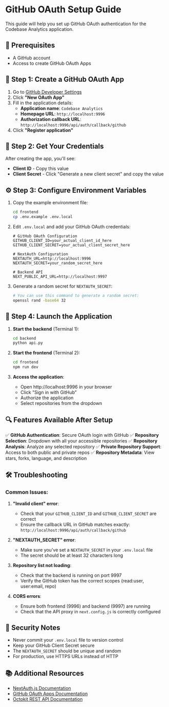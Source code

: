 # GitHub OAuth Setup Guide

This guide will help you set up GitHub OAuth authentication for the Codebase Analytics application.

## 🔧 Prerequisites

- A GitHub account
- Access to create GitHub OAuth Apps

## 📝 Step 1: Create a GitHub OAuth App

1. Go to [GitHub Developer Settings](https://github.com/settings/developers)
2. Click **"New OAuth App"**
3. Fill in the application details:
   - **Application name**: `Codebase Analytics`
   - **Homepage URL**: `http://localhost:9996`
   - **Authorization callback URL**: `http://localhost:9996/api/auth/callback/github`
4. Click **"Register application"**

## 🔑 Step 2: Get Your Credentials

After creating the app, you'll see:
- **Client ID** - Copy this value
- **Client Secret** - Click "Generate a new client secret" and copy the value

## ⚙️ Step 3: Configure Environment Variables

1. Copy the example environment file:
   ```bash
   cd frontend
   cp .env.example .env.local
   ```

2. Edit `.env.local` and add your GitHub OAuth credentials:
   ```env
   # GitHub OAuth Configuration
   GITHUB_CLIENT_ID=your_actual_client_id_here
   GITHUB_CLIENT_SECRET=your_actual_client_secret_here
   
   # NextAuth Configuration
   NEXTAUTH_URL=http://localhost:9996
   NEXTAUTH_SECRET=your_random_secret_here
   
   # Backend API
   NEXT_PUBLIC_API_URL=http://localhost:9997
   ```

3. Generate a random secret for `NEXTAUTH_SECRET`:
   ```bash
   # You can use this command to generate a random secret:
   openssl rand -base64 32
   ```

## 🚀 Step 4: Launch the Application

1. **Start the backend** (Terminal 1):
   ```bash
   cd backend
   python api.py
   ```

2. **Start the frontend** (Terminal 2):
   ```bash
   cd frontend
   npm run dev
   ```

3. **Access the application**:
   - Open http://localhost:9996 in your browser
   - Click "Sign in with GitHub"
   - Authorize the application
   - Select repositories from the dropdown

## 🔍 Features Available After Setup

✅ **GitHub Authentication**: Secure OAuth login with GitHub
✅ **Repository Selection**: Dropdown with all your accessible repositories
✅ **Repository Analysis**: Analyze any selected repository
✅ **Private Repository Support**: Access to both public and private repos
✅ **Repository Metadata**: View stars, forks, language, and description

## 🛠️ Troubleshooting

### Common Issues:

1. **"Invalid client" error**:
   - Check that your `GITHUB_CLIENT_ID` and `GITHUB_CLIENT_SECRET` are correct
   - Ensure the callback URL in GitHub matches exactly: `http://localhost:9996/api/auth/callback/github`

2. **"NEXTAUTH_SECRET" error**:
   - Make sure you've set a `NEXTAUTH_SECRET` in your `.env.local` file
   - The secret should be at least 32 characters long

3. **Repository list not loading**:
   - Check that the backend is running on port 9997
   - Verify the GitHub token has the correct scopes (read:user, user:email, repo)

4. **CORS errors**:
   - Ensure both frontend (9996) and backend (9997) are running
   - Check that the API proxy in `next.config.js` is correctly configured

## 🔐 Security Notes

- Never commit your `.env.local` file to version control
- Keep your GitHub Client Secret secure
- The `NEXTAUTH_SECRET` should be unique and random
- For production, use HTTPS URLs instead of HTTP

## 📚 Additional Resources

- [NextAuth.js Documentation](https://next-auth.js.org/)
- [GitHub OAuth Apps Documentation](https://docs.github.com/en/developers/apps/building-oauth-apps)
- [Octokit REST API Documentation](https://octokit.github.io/rest.js/)

